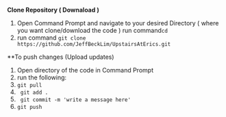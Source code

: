 **Clone Repository ( Downaload )**

1. Open Command Prompt and navigate to your desired Directory ( where you want clone/download the code ) run command```cd``` 
2. run command ```git clone https://github.com/JeffBeckLim/UpstairsAtErics.git ```


**To push changes (Upload updates) 

1. Open directory of the code in Command Prompt
2. run the following:
3. ``` git pull ```
4. ``` git add .```
5. ``` git commit -m 'write a message here'```
6. ``` git push ```
